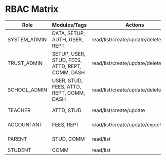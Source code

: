 # RBAC Matrix

| Role          | Modules/Tags                               | Actions                                 | Scope        |
|---------------|--------------------------------------------|------------------------------------------|--------------|
| SYSTEM_ADMIN  | DATA, SETUP, AUTH, USER, REPT              | read/list/create/update/delete/export    | Global       |
| TRUST_ADMIN   | SETUP, USER, STUD, FEES, ATTD, REPT, COMM, DASH | read/list/create/update/delete/export | Trust-wide   |
| SCHOOL_ADMIN  | USER, STUD, FEES, ATTD, REPT, COMM, DASH   | read/list/create/update/delete/export    | School-level |
| TEACHER       | ATTD, STUD                                 | read/list/create/update                  | Assigned cls |
| ACCOUNTANT    | FEES, REPT                                 | read/list/create/update/export           | School-level |
| PARENT        | STUD, COMM                                 | read/list                                | Own wards    |
| STUDENT       | COMM                                       | read/list                                | Self         |
